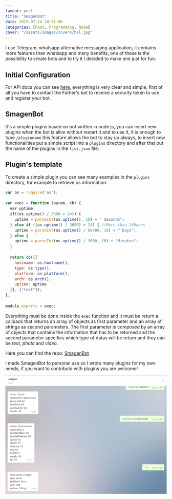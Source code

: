 ```yaml
---
layout: post
title: "SmagenBot"
date: 2015-07-14 18:51:00
categories: [Past, Programming, Node]
cover: "/assets/images/covers/hal.jpg"
---
```



I use Telegram, whatsapp alternative messaging application, it contains more features than whatsapp and many benefits, one of these is the possibility to create bots and to try it I decided to make one just for fun.

## Initial Configuration
For API docs you can see [here](https://core.telegram.org/bots/api), everything is very clear and simple, first of all you have to contact the Father's bot to receive a security token to use and register your bot.

## SmagenBot
It's a simple plugins based on bot written in node.js, you can insert new plugins when the bot is alive without restart it and to use it, it is enough to type `/pluginname` this feature allows the bot to stay up always, to insert new functionalities put a simple script into a `plugins` directory and after that put the name of the plugins in the `list.json` file.

## Plugin's template
To create a simple plugin you can see many examples in the `plugins` directory, for example to retrieve os information:

```js
var os = require('os');

var exec = function (param, cb) {
  var uptime;
  if((os.uptime() / 3600 < 24)) {
    uptime = parseInt(os.uptime(), 10) + " Seconds";
  } else if ((os.uptime() / 3600) > 24) { //More than 24Hours
    uptime = parseInt(os.uptime() / 86400, 10) + " Days";
  } else {
    uptime = parseInt(os.uptime() / 3600, 10) + "Minutes";
  }

  return cb([{
    hostname: os.hostname(),
    type: os.type(),
    platform: os.platform(),
    arch: os.arch(),
    uptime: uptime
  }], ["text"]);
};

module.exports = exec;
```

Everything must be done inside the `exec` function and it must be return a callback that returns an array of objects as first parameter and an array of strings as second parameters. The first parameter is composed by an array of objects that contains the information that has to be returned and the second parameter specifies which type of datas will be return and they can be *text*, *photo* and *video*.

Here you can find the repo: [SmagenBot](https://github.com/dlion/smagenBot) 

I made SmagenBot fo personal use so I wrote many plugins for my own needs, if you want to contribute with plugins you are welcome!

![Example](/assets/images/posts/smagenbot.png)
